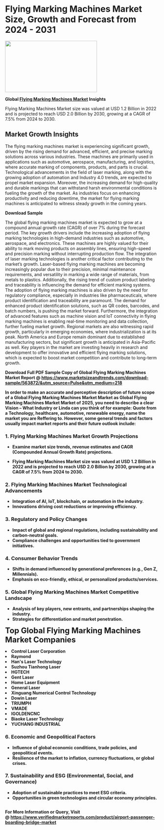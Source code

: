 <H1>Flying Marking Machines Market Size, Growth and Forecast from 2024 - 2031</H1><img class="aligncenter size-medium wp-image-584254" src="https://thirdeyenews.in/wp-content/uploads/2024/09/Global-Market-Research-300x168.jpeg" alt="" width="300" height="168" /><p><strong>Global&nbsp;<a href="https://www.marketsizeandtrends.com/download-sample/563872/&amp;utm_source=Pulse&amp;utm_medium=218">Flying Marking Machines Market</a> Insights</strong></p><p>Flying Marking Machines Market size was valued at USD 1.2 Billion in 2022 and is projected to reach USD 2.0 Billion by 2030, growing at a CAGR of 7.5% from 2024 to 2030.</p><p><h2>Market Growth Insights</h2> <p>The flying marking machines market is experiencing significant growth, driven by the rising demand for advanced, efficient, and precise marking solutions across various industries. These machines are primarily used in applications such as automotive, aerospace, manufacturing, and logistics, where accurate marking of components, products, and parts is crucial. Technological advancements in the field of laser marking, along with the growing adoption of automation and Industry 4.0 trends, are expected to propel market expansion. Moreover, the increasing demand for high-quality and durable markings that can withstand harsh environmental conditions is fueling the growth of the market. As industries focus on enhancing productivity and reducing downtime, the market for flying marking machines is anticipated to witness steady growth in the coming years.</p> <p><strong>Download Sample</strong></p> <p>The global flying marking machines market is expected to grow at a compound annual growth rate (CAGR) of over 7% during the forecast period. The key growth drivers include the increasing adoption of flying marking technologies in high-demand industries such as automotive, aerospace, and electronics. These machines are highly valued for their ability to mark moving products on assembly lines, ensuring high-speed and precision marking without interrupting production flow. The integration of laser marking technologies is another critical factor contributing to the market’s growth. Laser-based flying marking machines are becoming increasingly popular due to their precision, minimal maintenance requirements, and versatility in marking a wide range of materials, from metals to plastics. Additionally, the rising trend of custom product labeling and traceability is influencing the demand for efficient marking systems. The adoption of flying marking machines is also driven by the need for regulatory compliance, especially in industries like pharmaceuticals, where product identification and traceability are paramount. The demand for enhanced product identification solutions, such as QR codes, barcodes, and batch numbers, is pushing the market forward. Furthermore, the integration of advanced features such as machine vision and IoT connectivity in flying marking machines is enabling real-time monitoring and data collection, further fueling market growth. Regional markets are also witnessing rapid growth, particularly in emerging economies, where industrialization is at its peak. North America and Europe remain dominant due to established manufacturing sectors, but significant growth is anticipated in Asia-Pacific as well. Key players in the market are investing heavily in research and development to offer innovative and efficient flying marking solutions, which is expected to boost market competition and contribute to long-term growth. <p><strong></p><p><span class=""><strong>Download Full PDF Sample Copy of Global Flying Marking Machines Market Report</strong> @ <a href="https://www.marketsizeandtrends.com/download-sample/563872/&amp;utm_source=Pulse&amp;utm_medium=218" target="_blank">https://www.marketsizeandtrends.com/download-sample/563872/&amp;utm_source=Pulse&amp;utm_medium=218</a></span></p><p>In order to make an accurate and perceptive description of future scope of a Global&nbsp;Flying Marking Machines Market Market as Global&nbsp;Flying Marking Machines Market Market of 2025, you need to describe a clear Vision &ndash; What Industry or Linda can you think of for example: Quote from a Technology, healthcare, automotive, renewable energy, name the market you are Reffering to. However, some general trends and factors usually impact market reports and their future outlook include:</p><h3>1.&nbsp;<strong>Flying Marking Machines Market Growth Projections</strong></h3><ul><li>Examine market size trends, revenue estimates and CAGR (Compounded Annual Growth Rate) projections.</li><li><p>Flying Marking Machines Market size was valued at USD 1.2 Billion in 2022 and is projected to reach USD 2.0 Billion by 2030, growing at a CAGR of 7.5% from 2024 to 2030.</p></li></ul><h3>2.&nbsp;<strong>Flying Marking Machines Market Technological Advancements</strong></h3><ul><li>Integration of AI, IoT, blockchain, or automation in the industry.</li><li>Innovations driving cost reductions or improving efficiency.</li></ul><h3>3.&nbsp;<strong>Regulatory and Policy Changes</strong></h3><ul><li>Impact of global and regional regulations, including sustainability and carbon-neutral goals.</li><li>Compliance challenges and opportunities tied to government initiatives.</li></ul><h3>4.&nbsp;<strong>Consumer Behavior Trends</strong></h3><ul><li>Shifts in demand influenced by generational preferences (e.g., Gen Z, Millennials).</li><li>Emphasis on eco-friendly, ethical, or personalized products/services.</li></ul><h3>5.&nbsp;<strong>Global Flying Marking Machines Market Competitive Landscape</strong></h3><ul><li>Analysis of key players, new entrants, and partnerships shaping the industry.</li><li>Strategies for differentiation and market penetration.</li></ul><p data-pm-slice="1 1 []"><span style="color: inherit; font-family: inherit; font-size: 25px;">Top Global Flying Marking Machines Market Companies</span></p><div class="" data-test-id=""><p><li>Control Laser Corporation</li><li> Raymond</li><li> Han's Laser Technology</li><li> Suzhou Tianhong Laser</li><li> HGTECH</li><li> Gent Laser</li><li> Home Laser Equipment</li><li> General Laser</li><li> Xinguang Numerical Control Technology</li><li> Dowin Laser</li><li> TRIUMPH</li><li> VMADE</li><li> IGOLDENCNC</li><li> Biaoke Laser Technology</li><li> YUCHANG INDUSTRIAL</li></p></div><h3>6.&nbsp;<strong>Economic and Geopolitical Factors</strong></h3><ul><li>Influence of global economic conditions, trade policies, and geopolitical events.</li><li>Resilience of the market to inflation, currency fluctuations, or global crises.</li></ul><h3>7.&nbsp;<strong>Sustainability and ESG (Environmental, Social, and Governance)</strong></h3><ul><li>Adoption of sustainable practices to meet ESG criteria.</li><li>Opportunities in green technologies and circular economy principles.</li></ul><h2><strong style="font-size: 14px;">For More Information or Query, Visit @&nbsp;</strong><a style="background-color: #ffffff; font-size: 14px;" href="https://www.marketsizeandtrends.com/report/flying-marking-machines-market/" target="_blank">https://www.verifiedmarketreports.com/product/airport-passenger-boarding-bridge-market</a></h2>

